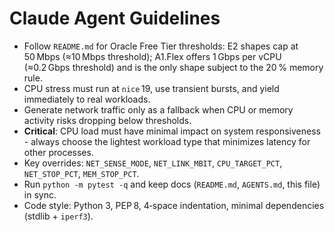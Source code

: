 # Claude Agent Guidelines

- Follow `README.md` for Oracle Free Tier thresholds: E2 shapes cap at 50 Mbps (≈10 Mbps threshold); A1.Flex offers 1 Gbps per vCPU (≈0.2 Gbps threshold) and is the only shape subject to the 20 % memory rule.
- CPU stress must run at `nice` 19, use transient bursts, and yield immediately to real workloads.
- Generate network traffic only as a fallback when CPU or memory activity risks dropping below thresholds.
- **Critical**: CPU load must have minimal impact on system responsiveness - always choose the lightest workload type that minimizes latency for other processes.
- Key overrides: `NET_SENSE_MODE`, `NET_LINK_MBIT`, `CPU_TARGET_PCT`, `NET_STOP_PCT`, `MEM_STOP_PCT`.
- Run `python -m pytest -q` and keep docs (`README.md`, `AGENTS.md`, this file) in sync.
- Code style: Python 3, PEP 8, 4‑space indentation, minimal dependencies (stdlib + `iperf3`).
